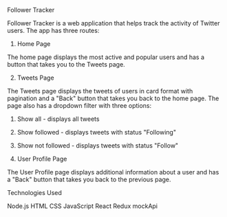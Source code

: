 Follower Tracker

Follower Tracker is a web application that helps track the activity of Twitter users. The app has three routes:

1. Home Page

The home page displays the most active and popular users and has a button that takes you to the Tweets page.

2. Tweets Page

The Tweets page displays the tweets of users in card format with pagination and a "Back" button that takes you back to the home page. The page also has a dropdown filter with three options:

1.  Show all - displays all tweets
2.  Show followed - displays tweets with status "Following"
3.  Show not followed - displays tweets with status "Follow"

4.  User Profile Page

The User Profile page displays additional information about a user and has a "Back" button that takes you back to the previous page.

Technologies Used

Node.js
HTML
CSS
JavaScript
React
Redux
mockApi
